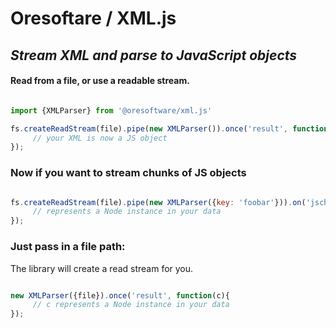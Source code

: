 

# Oresoftare / XML.js

## <i> Stream XML and parse to JavaScript objects </i>

#### Read from a file, or use a readable stream.


```javascript

import {XMLParser} from '@oresoftware/xml.js'

fs.createReadStream(file).pipe(new XMLParser()).once('result', function(result){
     // your XML is now a JS object
});

```

### Now if you want to stream chunks of JS objects

```javascript

fs.createReadStream(file).pipe(new XMLParser({key: 'foobar'})).on('jschunk', function(c){
     // represents a Node instance in your data
});

```

### Just pass in a file path:

The library will create a read stream for you.

```javascript

new XMLParser({file}).once('result', function(c){
     // c represents a Node instance in your data
});

```

